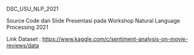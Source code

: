 DSC_USU_NLP_2021

Source Code dan Slide Presentasi pada Workshop Natural Language Processing 2021

Link Dataset : https://www.kaggle.com/c/sentiment-analysis-on-movie-reviews/data
